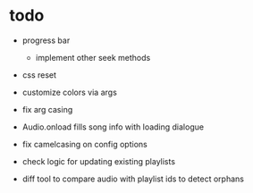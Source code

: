 # todo

- progress bar
  - implement other seek methods

- css reset
- customize colors via args
- fix arg casing
- Audio.onload fills song info with loading dialogue
- fix camelcasing on config options
- check logic for updating existing playlists
- diff tool to compare audio with playlist ids to detect orphans
